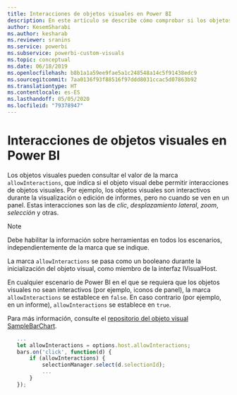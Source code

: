 ```yaml
---
title: Interacciones de objetos visuales en Power BI
description: En este artículo se describe cómo comprobar si los objetos visuales de Power BI deben permitir interacciones de objetos visuales.
author: KesemSharabi
ms.author: kesharab
ms.reviewer: sranins
ms.service: powerbi
ms.subservice: powerbi-custom-visuals
ms.topic: conceptual
ms.date: 06/18/2019
ms.openlocfilehash: b8b1a1a59ee9fae5a1c248548a14c5f91438edc9
ms.sourcegitcommit: 7aa0136f93f88516f97ddd8031ccac5d07863b92
ms.translationtype: HT
ms.contentlocale: es-ES
ms.lasthandoff: 05/05/2020
ms.locfileid: "79378947"
---
```

# <a name="visual-interactions-in-power-bi-visuals"></a>Interacciones de objetos visuales en Power BI

Los objetos visuales pueden consultar el valor de la marca `allowInteractions`, que indica si el objeto visual debe permitir interacciones de objetos visuales. Por ejemplo, los objetos visuales son interactivos durante la visualización o edición de informes, pero no cuando se ven en un panel. Estas interacciones son las de *clic*, *desplazamiento lateral*, *zoom*, *selección* y otras. 

> [!NOTE]
> Debe habilitar la información sobre herramientas en todos los escenarios, independientemente de la marca que se indique.

La marca `allowInteractions` se pasa como un booleano durante la inicialización del objeto visual, como miembro de la interfaz IVisualHost.

En cualquier escenario de Power BI en el que se requiera que los objetos visuales no sean interactivos (por ejemplo, iconos de panel), la marca `allowInteractions` se establece en `false`. En caso contrario (por ejemplo, en un informe), `allowInteractions` se establece en `true`.

Para más información, consulte el [repositorio del objeto visual SampleBarChart](https://github.com/Microsoft/PowerBI-visuals-sampleBarChart/commit/59a47935d8f5272ce145fe804193599ddb7e2001).

```typescript
   ...
   let allowInteractions = options.host.allowInteractions;
   bars.on('click', function(d) {
       if (allowInteractions) {
           selectionManager.select(d.selectionId);
           ...
       }
   });
```

